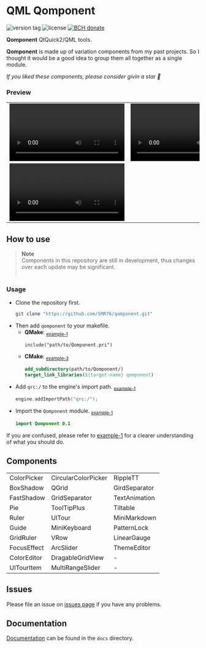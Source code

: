 # QML Qomponent
<p><img src="https://img.shields.io/github/v/tag/smr76/qomponent?sort=semver&label=version" alt="version tag">
<img src="https://img.shields.io/github/license/smr76/qomponent?color=36b245" alt="license">
<a href="https://www.blockchain.com/bch/address/bitcoincash:qrnwtxsk79kv6mt2hv8zdxy3phkqpkmcxgjzqktwa3">
<img src="https://img.shields.io/badge/BCH-Donate-f0992e?logo=BitcoinCash&logoColor=f0992e" alt="BCH donate"></a></p>

**Qomponent** QtQuick2/QML tools.

**Qomponent** is made up of variation components from my past projects. So I thought it would be a good idea to group them all together as a single module.

*If you liked these components, please consider givin a star :star2:*

### Preview

<table width="200px">
<tr><td><video src="https://github.com/0smr/qomponent/assets/51415059/263791225-ce6d5311-d612-4263-825c-3ae12ca25a19.mp4"></video></td>
<td><video src="https://github.com/0smr/qomponent/assets/51415059/799b1962-a351-4e43-b5d3-9100e204f540.mp4"></video></td>
<td><video src="https://github.com/0smr/qomponent/assets/51415059/73a0bb65-bb63-4a82-a718-f0f3a079fedc.mp4"></video></td></tr>
<tr><td colspan="3"><video src="https://github.com/0smr/qomponent/assets/51415059/aecfd391-a593-4526-9238-25aafae69dee.mp4"></video></td></tr>
</table>

## How to use
> **Note**<br>
> Components in this repository are still in development, thus changes over each update may be significant.
> <br>&nbsp;

### Usage

+ Clone the repository first.
    ```bash
    git clone "https://github.com/SMR76/qomponent.git"
    ```
+ Then add `qomponent` to your makefile.
    * **QMake**: <sub>[example-1](example/example-1/example-1.pro#L7)</sub>
        ```make
        include("path/to/Qomponent.pri")
        ```
    * **CMake**: <sub>[example-3](example/example-3/CMakeLists.txt#L30..L32)</sub>
        ```cmake
        add_subdirectory(path/to/Qomponent/)
        target_link_libraries(${target-name} qomponent)
        ```
+ Add `qrc:/` to the engine's import path.
    <sub>[example-1](example/example-1/main.cpp#L17)</sub>
    ```cpp
    engine.addImportPath("qrc:/");
    ```
+ Import the `Qomponent` module.
    <sub>[example-1](example/example-1/main.qml#L10)</sub>
    ```qml
    import Qomponent 0.1
    ```

If you are confused, please refer to [example-1](example/example-1) for a clearer understanding of what you should do.

## Components

<div align="center">

||||
|--|--|--|
|ColorPicker|CircularColorPicker|RippleTT|
|BoxShadow |QGrid        |GirdSeparator|
|FastShadow|GridSeparator|TextAnimation|
|Pie       |ToolTipPlus  |Tiltable    |
|Ruler     |UITour       |MiniMarkdown|
|Guide     |MiniKeyboard |PatternLock |
|GridRuler |VRow         |LinearGauge |
|FocusEffect|ArcSlider    |ThemeEditor|
|ColorEditor|DragableGridView |-|
|UITourItem |MultiRangeSlider |-|

</div>

## Issues

Please file an issue on [issues page](https://github.com/SMR76/qomponent/issues) if you have any problems.

## Documentation

[Documentation](docs/README.md) can be found in the `docs` directory.
